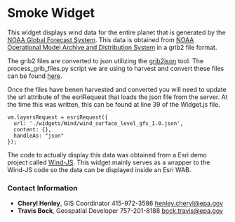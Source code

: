 # Smoke Widget

This widget displays wind data for the entire planet that is generated by the <a href="https://www.ncdc.noaa.gov/data-access/model-data/model-datasets/global-forcast-system-gfs">NOAA Global Forecast System</a>.  This data is obtained from <a href="http://nomads.ncep.noaa.gov/">NOAA Operational Model Archive and Distribution System<a/> in a grib2 file format.

The grib2 files are converted to json utilizing the <a href="https://github.com/cambecc/grib2json">grib2json</a> tool.  The process_grib_files.py script we are using to harvest and convert these files can be found <a href="https://github.com/USEPA/R9-Python/tree/master/Wind">here</a>.

Once the files have benen harvested and converted you will need to update the url attribute of the esriRequest that loads the json file from the server.  At the time this was written, this can be found at line 39 of the Widget.js file.
 
```
vm.layersRequest = esriRequest({
  url: './widgets/Wind/wind_surface_level_gfs_1.0.json',
  content: {},
  handleAs: "json"
});
```

The code to actually display this data was obtained from a Esri demo project called <a href="https://github.com/Esri/wind-js">Wind-JS</a>.  This widget mainly serves as a wrapper to the Wind-JS code so the data can be displayed inside an Esri WAB.

### Contact Information

* **Cheryl Henley**, GIS Coordinator 415-972-3586 henley.cheryl@epa.gov
* **Travis Bock**, Geospatial Developer 757-201-8188 bock.travis@epa.gov

